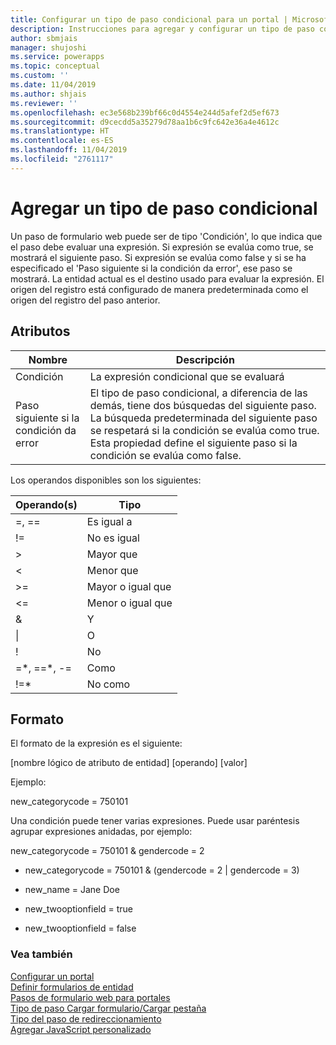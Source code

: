 ```yaml
---
title: Configurar un tipo de paso condicional para un portal | MicrosoftDocs
description: Instrucciones para agregar y configurar un tipo de paso condicional para un portal.
author: sbmjais
manager: shujoshi
ms.service: powerapps
ms.topic: conceptual
ms.custom: ''
ms.date: 11/04/2019
ms.author: shjais
ms.reviewer: ''
ms.openlocfilehash: ec3e568b239bf66c0d4554e244d5afef2d5ef673
ms.sourcegitcommit: d9cecdd5a35279d78aa1b6c9fc642e36a4e4612c
ms.translationtype: HT
ms.contentlocale: es-ES
ms.lasthandoff: 11/04/2019
ms.locfileid: "2761117"
---
```

# <a name="add-a-conditional-step-type"></a>Agregar un tipo de paso condicional

Un paso de formulario web puede ser de tipo 'Condición', lo que indica que el paso debe evaluar una expresión. Si expresión se evalúa como true, se mostrará el siguiente paso. Si expresión se evalúa como false y si se ha especificado el 'Paso siguiente si la condición da error', ese paso se mostrará. La entidad actual es el destino usado para evaluar la expresión. El origen del registro está configurado de manera predeterminada como el origen del registro del paso anterior.

## <a name="attributes"></a>Atributos

| Nombre                         | Descripción                                                                                                                                                                                                                          |
|------------------------------|--------------------------------------------------------------------------------------------------------------------------------------------------------------------------------------------------------------------------------------|
| Condición                    | La expresión condicional que se evaluará                                                                                                                                                                                           |
| Paso siguiente si la condición da error | El tipo de paso condicional, a diferencia de las demás, tiene dos búsquedas del siguiente paso. La búsqueda predeterminada del siguiente paso se respetará si la condición se evalúa como true. Esta propiedad define el siguiente paso si la condición se evalúa como false. |

Los operandos disponibles son los siguientes:

| Operando(s)    | Tipo                   |
|---------------|------------------------|
| =, ==         | Es igual a                 |
| !=            | No es igual             |
| &gt;          | Mayor que           |
| &lt;          | Menor que              |
| &gt;=         | Mayor o igual que |
| &lt;=         | Menor o igual que     |
| &             | Y                    |
| \|             | O                     |
| !             | No                    |
| =\*, ==\*, -= | Como                   |
| !=\*          | No como               |

## <a name="format"></a>Formato

El formato de la expresión es el siguiente:

\[nombre lógico de atributo de entidad\] \[operando\] \[valor\]

Ejemplo:

new\_categorycode = 750101

Una condición puede tener varias expresiones. Puede usar paréntesis agrupar expresiones anidadas, por ejemplo:

new\_categorycode = 750101 & gendercode = 2

-   new\_categorycode = 750101 & (gendercode = 2 | gendercode = 3)

-   new\_name = Jane Doe

-   new\_twooptionfield = true

-   new\_twooptionfield = false

### <a name="see-also"></a>Vea también

[Configurar un portal](configure-portal.md)  
[Definir formularios de entidad](entity-forms.md)  
[Pasos de formulario web para portales](web-form-steps.md)  
[Tipo de paso Cargar formulario/Cargar pestaña](load-form-step.md)  
[Tipo del paso de redireccionamiento](add-redirect-step.md)  
[Agregar JavaScript personalizado](add-custom-javascript.md)  

